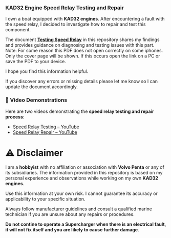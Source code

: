 ### KAD32 Engine Speed Relay Testing and Repair

I own a boat equipped with **KAD32 engines**. After encountering a fault with the speed relay, I decided to investigate how to repair and test this component. 

The document [**Testing Speed Relay**](./Testing_Speed_Relay.pdf) in this repository shares my findings and provides guidance on diagnosing and testing issues with this part.  
Note: For some reason this PDF does not open correctly on some iphones. Only the cover page will be shown. If this occurs open the link on a PC or save the PDF to your device.

I hope you find this information helpful.  

If you discover any errors or missing details please let me know so I can update the document accordingly.  

### 🎥 Video Demonstrations  
Here are two videos demonstrating the **speed relay testing and repair process**:  
- [Speed Relay Testing – YouTube](https://www.youtube.com/watch?v=xh9VkKdx4xw)  
- [Speed Relay Repair – YouTube](https://www.youtube.com/watch?v=Rn4DBag-9Bw)  

##
# ⚠️ Disclaimer  
I am a **hobbyist** with no affiliation or association with **Volvo Penta** or any of its subsidiaries. The information provided in this repository is based on my personal experience and observations while working on my own **KAD32 engines**.  

Use this information at your own risk. I cannot guarantee its accuracy or applicability to your specific situation. 

Always follow manufacturer guidelines and consult a qualified marine technician if you are unsure about any repairs or procedures.

**Do not contine to operate a Supercharger when there is an electrical fault, it will not fix itself and you are likely to cause further damage**.
